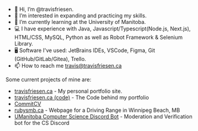 - 👋 Hi, I’m @travisfriesen.
- 👀 I’m interested in expanding and practicing my skills.
- 🌱 I’m currently learning at the University of Manitoba.
- 💻 I have experience with Java, Javascript/Typescript(Node.js, Next.js), HTML/CSS, MySQL, Python as well as Robot Framework & Selenium Library.
- 🖥️ Software I've used: JetBrains IDEs, VSCode, Figma, Git (GitHub/GitLab/Gitea), Trello.
- 📫 How to reach me [travis@travisfriesen.ca](mailto:travis@travisfriesen.ca)

Some current projects of mine are:
- [travisfriesen.ca](https://travisfriesen.ca) - My personal portfolio site.
- [travisfriesen.ca (code)](https://github.com/travisfriesen/next.travisfriesen.ca) - The Code behind my portfolio
- [CommitCV](https://commitcv.com)
- [rubysmb.ca](https://rubysmb.ca) - Webpage for a Driving Range in Winnipeg Beach, MB
- [UManitoba Computer Science Discord Bot](https://github.com/umanitoba-cssa/honkbot2) - Moderation and Verification bot for the CS Discord
<!-- [Resume Creator](https://github.com/travisfriesen/resume)-->

<!---
travisfriesen/travisfriesen is a ✨ special ✨ repository because its `README.md` (this file) appears on your GitHub profile.
You can click the Preview link to take a look at your changes.
--->
